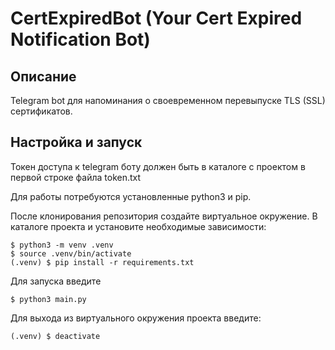 # CertExpiredBot (Your Cert Expired Notification Bot)

## Описание
Telegram bot для напоминания о своевременном перевыпуске TLS (SSL)
сертификатов.

## Настройка и запуск
Токен доступа к telegram боту должен быть в каталоге с проектом в
первой строке файла token.txt

Для работы потребуются установленные python3 и pip.

После клонирования репозитория создайте виртуальное окружение.
В каталоге проекта и установите необходимые зависимости:
```shell
$ python3 -m venv .venv
$ source .venv/bin/activate
(.venv) $ pip install -r requirements.txt
```
Для запуска введите
```shell
$ python3 main.py
```

Для выхода из виртуального окружения проекта введите:
```shell
(.venv) $ deactivate
```
